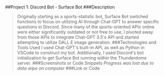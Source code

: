 ##Project 1: Discord Bot - Surface Bot 
###Description
> Originally starting as a sports-statistic bot, Surface Bot switched functions to focus on utilizing AI through Chat-GPT to answer specific questions in Discord. Since many of the sports-oriented APIs online were either significantly outdated or not free to use, I pivoted away from those APIs to integrate Chat-GPT 3.5's API and started attempting to utilize DALL E image generation.
###Technologies and Tools Used
> I used Chat-GPT's built-in API, as well as Python in VSCode to construct my bot. Additionally, I used Discord's bot initialization to get Surface Bot running within the Thunderdome server.
###Screenshots or Code Snippets
> *Progress was lost due to data wipe on computer*
###Link or Code
